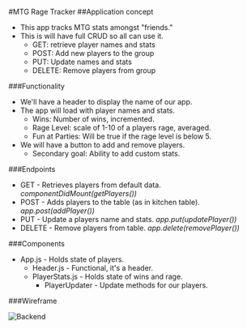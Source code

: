 #MTG Rage Tracker
##Application concept
  - This app tracks MTG stats amongst "friends."
  - This is will have full CRUD so all can use it.
    - GET: retrieve player names and stats
    - POST: Add new players to the group
    - PUT: Update names and stats
    - DELETE: Remove players from group
  
###Functionality
  - We'll have a header to display the name of our app.
  - The app will load with player names and stats.
    - Wins: Number of wins, incremented.
    - Rage Level: scale of 1-10 of a players rage, averaged.
    - Fun at Parties: Will be true if the rage level is below 5.
  - We will have a button to add and remove players.
    - Secondary goal: Ability to add custom stats.
  
###Endpoints
  - GET - Retrieves players from default data. *componentDidMount(getPlayers())*
  - POST - Adds players to the table (as in kitchen table). *app.post(addPlayer())*
  - PUT - Update a players name and stats.  *app.put(updatePlayer())*
  - DELETE - Remove players from table. *app.delete(removePlayer())*

###Components
  - App.js - Holds state of players.
    - Header.js - Functional, it's a header.
    - PlayerStats.js - Holds state of wins and rage.
      - PlayerUpdater - Update methods for our players.

###Wireframe

![Backend]('./screenshots/nodb-project')
